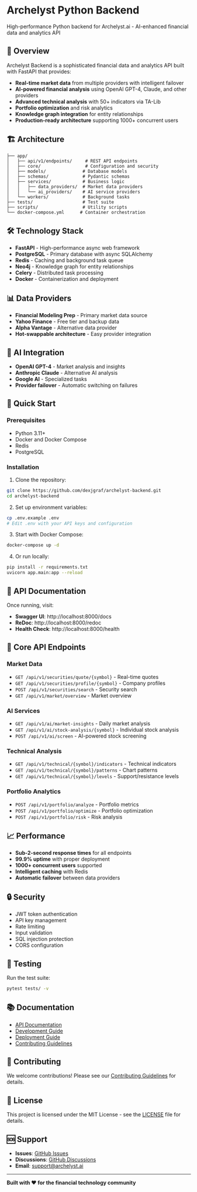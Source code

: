 # Archelyst Python Backend

High-performance Python backend for Archelyst.ai - AI-enhanced financial data and analytics API

## 🚀 Overview

Archelyst Backend is a sophisticated financial data and analytics API built with FastAPI that provides:
- **Real-time market data** from multiple providers with intelligent failover
- **AI-powered financial analysis** using OpenAI GPT-4, Claude, and other providers
- **Advanced technical analysis** with 50+ indicators via TA-Lib
- **Portfolio optimization** and risk analytics
- **Knowledge graph integration** for entity relationships
- **Production-ready architecture** supporting 1000+ concurrent users

## 🏗️ Architecture

```
├── app/
│   ├── api/v1/endpoints/     # REST API endpoints
│   ├── core/                 # Configuration and security
│   ├── models/              # Database models
│   ├── schemas/             # Pydantic schemas
│   ├── services/            # Business logic
│   │   ├── data_providers/  # Market data providers
│   │   └── ai_providers/    # AI service providers
│   └── workers/             # Background tasks
├── tests/                   # Test suite
├── scripts/                 # Utility scripts
└── docker-compose.yml      # Container orchestration
```

## 🛠️ Technology Stack

- **FastAPI** - High-performance async web framework
- **PostgreSQL** - Primary database with async SQLAlchemy
- **Redis** - Caching and background task queue
- **Neo4j** - Knowledge graph for entity relationships
- **Celery** - Distributed task processing
- **Docker** - Containerization and deployment

## 📊 Data Providers

- **Financial Modeling Prep** - Primary market data source
- **Yahoo Finance** - Free tier and backup data
- **Alpha Vantage** - Alternative data provider
- **Hot-swappable architecture** - Easy provider integration

## 🤖 AI Integration

- **OpenAI GPT-4** - Market analysis and insights
- **Anthropic Claude** - Alternative AI analysis
- **Google AI** - Specialized tasks
- **Provider failover** - Automatic switching on failures

## 🔧 Quick Start

### Prerequisites
- Python 3.11+
- Docker and Docker Compose
- Redis
- PostgreSQL

### Installation

1. Clone the repository:
```bash
git clone https://github.com/dexjgraf/archelyst-backend.git
cd archelyst-backend
```

2. Set up environment variables:
```bash
cp .env.example .env
# Edit .env with your API keys and configuration
```

3. Start with Docker Compose:
```bash
docker-compose up -d
```

4. Or run locally:
```bash
pip install -r requirements.txt
uvicorn app.main:app --reload
```

## 🚦 API Documentation

Once running, visit:
- **Swagger UI**: http://localhost:8000/docs
- **ReDoc**: http://localhost:8000/redoc
- **Health Check**: http://localhost:8000/health

## 🔑 Core API Endpoints

### Market Data
- `GET /api/v1/securities/quote/{symbol}` - Real-time quotes
- `GET /api/v1/securities/profile/{symbol}` - Company profiles
- `POST /api/v1/securities/search` - Security search
- `GET /api/v1/market/overview` - Market overview

### AI Services
- `GET /api/v1/ai/market-insights` - Daily market analysis
- `GET /api/v1/ai/stock-analysis/{symbol}` - Individual stock analysis
- `POST /api/v1/ai/screen` - AI-powered stock screening

### Technical Analysis
- `GET /api/v1/technical/{symbol}/indicators` - Technical indicators
- `GET /api/v1/technical/{symbol}/patterns` - Chart patterns
- `GET /api/v1/technical/{symbol}/levels` - Support/resistance levels

### Portfolio Analytics
- `POST /api/v1/portfolio/analyze` - Portfolio metrics
- `POST /api/v1/portfolio/optimize` - Portfolio optimization
- `POST /api/v1/portfolio/risk` - Risk analysis

## 📈 Performance

- **Sub-2-second response times** for all endpoints
- **99.9% uptime** with proper deployment
- **1000+ concurrent users** supported
- **Intelligent caching** with Redis
- **Automatic failover** between data providers

## 🔒 Security

- JWT token authentication
- API key management
- Rate limiting
- Input validation
- SQL injection protection
- CORS configuration

## 🧪 Testing

Run the test suite:
```bash
pytest tests/ -v
```

## 📚 Documentation

- [API Documentation](docs/api.md)
- [Development Guide](docs/development.md)
- [Deployment Guide](docs/deployment.md)
- [Contributing Guidelines](CONTRIBUTING.md)

## 🤝 Contributing

We welcome contributions! Please see our [Contributing Guidelines](CONTRIBUTING.md) for details.

## 📄 License

This project is licensed under the MIT License - see the [LICENSE](LICENSE) file for details.

## 🆘 Support

- **Issues**: [GitHub Issues](https://github.com/dexjgraf/archelyst-backend/issues)
- **Discussions**: [GitHub Discussions](https://github.com/dexjgraf/archelyst-backend/discussions)
- **Email**: support@archelyst.ai

---

**Built with ❤️ for the financial technology community**